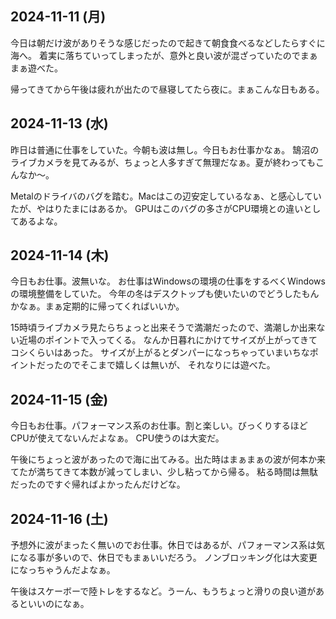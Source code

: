 ## 2024-11-11 (月)

今日は朝だけ波がありそうな感じだったので起きて朝食食べるなどしたらすぐに海へ。
着実に落ちていってしまったが、意外と良い波が混ざっていたのでまぁまぁ遊べた。

帰ってきてから午後は疲れが出たので昼寝してたら夜に。まぁこんな日もある。

## 2024-11-13 (水)

昨日は普通に仕事をしていた。今朝も波は無し。今日もお仕事かなぁ。
鵠沼のライブカメラを見てみるが、ちょっと人多すぎて無理だなぁ。夏が終わってもこんなか〜。

Metalのドライバのバグを踏む。Macはこの辺安定しているなぁ、と感心していたが、やはりたまにはあるか。
GPUはこのバグの多さがCPU環境との違いとしてあるよな。

## 2024-11-14 (木)

今日もお仕事。波無いな。
お仕事はWindowsの環境の仕事をするべくWindowsの環境整備をしていた。
今年の冬はデスクトップも使いたいのでどうしたもんかなぁ。まぁ定期的に帰ってくればいいか。

15時頃ライブカメラ見たらちょっと出来そうで満潮だったので、満潮しか出来ない近場のポイントで入ってくる。
なんか日暮れにかけてサイズが上がってきてコシくらいはあった。
サイズが上がるとダンパーになっちゃっていまいちなポイントだったのでそこまで嬉しくは無いが、
それなりには遊べた。

## 2024-11-15 (金)

今日もお仕事。パフォーマンス系のお仕事。割と楽しい。びっくりするほどCPUが使えてないんだよなぁ。
CPU使うのは大変だ。

午後にちょっと波があったので海に出てみる。出た時はまぁまぁの波が何本か来てたが満ちてきて本数が減ってしまい、少し粘ってから帰る。
粘る時間は無駄だったのですぐ帰ればよかったんだけどな。

## 2024-11-16 (土)

予想外に波がまったく無いのでお仕事。休日ではあるが、パフォーマンス系は気になる事が多いので、休日でもまぁいいだろう。
ノンブロッキング化は大変更になっちゃうんだよなぁ。

午後はスケーボーで陸トレをするなど。うーん、もうちょっと滑りの良い道があるといいのになぁ。